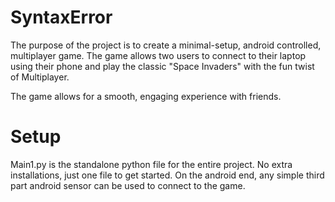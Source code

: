 # SyntaxError
The purpose of the project is to create a minimal-setup, android controlled, multiplayer game. The game allows two users to connect to their laptop using their phone and play the classic "Space Invaders" with the fun twist of Multiplayer. 

The game allows for a smooth, engaging experience with friends.

# Setup
Main1.py is the standalone python file for the entire project. No extra installations, just one file to get started. On the android end, any simple third part android sensor can be used to connect to the game. 









































